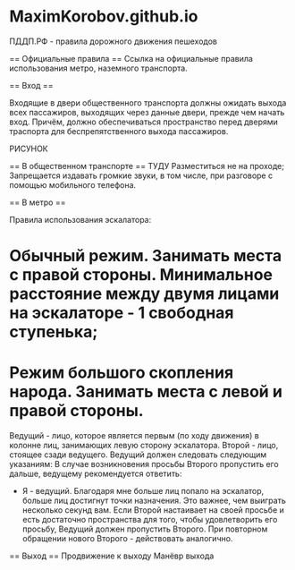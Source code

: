 # MaximKorobov.github.io
ПДДП.РФ - правила дорожного движения пешеходов

== Официальные правила ==
Ссылка на официальные правила использования метро, наземного транспорта.

== Вход ==

Входящие в двери общественного транспорта должны ожидать выхода всех пассажиров, выходящих через данные двери, прежде чем начать вход. Причём, должно обеспечиваться пространство перед дверями траспорта для беспрепятственного выхода пассажиров.

РИСУНОК

== В общественном транспорте ==
ТУДУ
Разместиться не на проходе;
Запрещается издавать громкие звуки, в том числе, при разговоре с помощью мобильного телефона.

== В метро ==

Правила использования эскалатора:
# Обычный режим. Занимать места с правой стороны. Минимальное расстояние между двумя лицами на эскалаторе - 1 свободная ступенька;
# Режим большого скопления народа. Занимать места с левой и правой стороны.
Ведущий - лицо, которое является первым (по ходу движения) в колонне лиц, занимающих левую сторону эскалатора.
Второй - лицо, стоящее сзади ведущего.
Ведущий должен следовать следующим указаниям:
В случае возникновения просьбы Второго пропустить его дальше, ведущему рекомендуется ответить:
- Я - ведущий. Благодаря мне больше лиц попало на эскалатор, больше лиц достигнут точки назначения. Это важнее, чем выиграть несколько секунд вам.
Если Второй настаивает на своей просьбе и есть достаточно пространства для того, чтобы удовлетворить его просьбу, Ведущий должен пропустить Второго.
При повторном обращении нового Второго - действовать аналогично.

== Выход ==
Продвижение к выходу
Манёвр выхода
